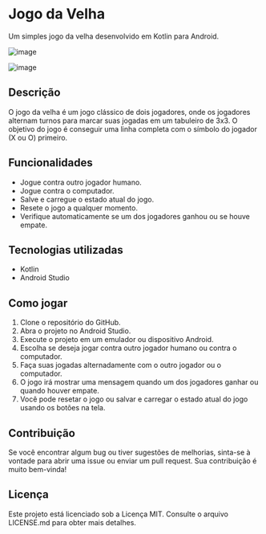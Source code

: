 # Jogo da Velha

Um simples jogo da velha desenvolvido em Kotlin para Android.

![image](https://github.com/JoaoMarcosBezerraDoNascimento/Jogo-Da-Velha/assets/165808059/0b1b2325-450c-417b-b2cd-10bfe051b9d0)

![image](https://github.com/JoaoMarcosBezerraDoNascimento/Jogo-Da-Velha/assets/165808059/ab8ce4b3-ee1f-42df-b9eb-a9ab82e5f2db)

## Descrição

O jogo da velha é um jogo clássico de dois jogadores, onde os jogadores alternam turnos para marcar suas jogadas em um tabuleiro de 3x3. O objetivo do jogo é conseguir uma linha completa com o símbolo do jogador (X ou O) primeiro.

## Funcionalidades

- Jogue contra outro jogador humano.
- Jogue contra o computador.
- Salve e carregue o estado atual do jogo.
- Resete o jogo a qualquer momento.
- Verifique automaticamente se um dos jogadores ganhou ou se houve empate.

## Tecnologias utilizadas

- Kotlin
- Android Studio

## Como jogar

1. Clone o repositório do GitHub.
2. Abra o projeto no Android Studio.
3. Execute o projeto em um emulador ou dispositivo Android.
4. Escolha se deseja jogar contra outro jogador humano ou contra o computador.
5. Faça suas jogadas alternadamente com o outro jogador ou o computador.
6. O jogo irá mostrar uma mensagem quando um dos jogadores ganhar ou quando houver empate.
7. Você pode resetar o jogo ou salvar e carregar o estado atual do jogo usando os botões na tela.

## Contribuição

Se você encontrar algum bug ou tiver sugestões de melhorias, sinta-se à vontade para abrir uma issue ou enviar um pull request. Sua contribuição é muito bem-vinda!

## Licença

Este projeto está licenciado sob a Licença MIT. Consulte o arquivo LICENSE.md para obter mais detalhes.

